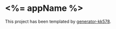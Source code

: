 ﻿# <%= appName %>

This project has been templated by [generator-kk578](https://github.com/KK578/generator-kk578).
